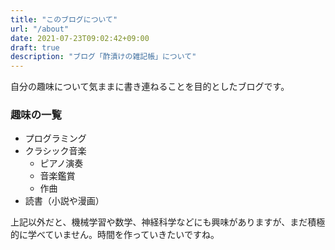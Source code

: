 ```yaml
---
title: "このブログについて"
url: "/about"
date: 2021-07-23T09:02:42+09:00
draft: true
description: "ブログ「酢漬けの雑記帳」について"
---
```


自分の趣味について気ままに書き連ねることを目的としたブログです。

### 趣味の一覧

- プログラミング
- クラシック音楽
  - ピアノ演奏
  - 音楽鑑賞
  - 作曲
- 読書（小説や漫画）

上記以外だと、機械学習や数学、神経科学などにも興味がありますが、まだ積極的に学べていません。時間を作っていきたいですね。
